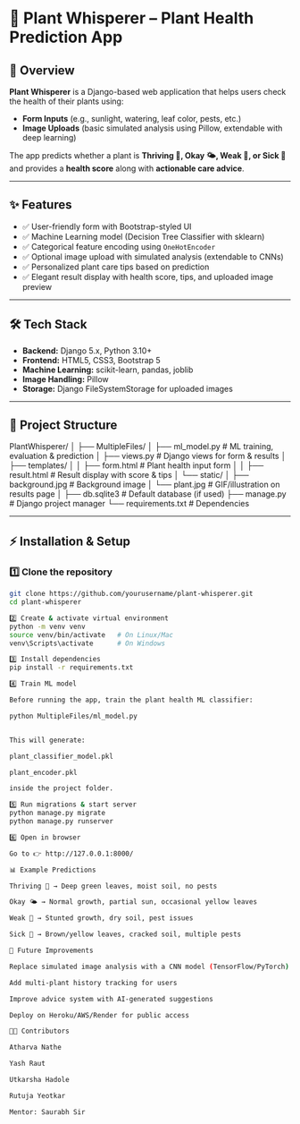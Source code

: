 # 🌱 Plant Whisperer – Plant Health Prediction App  

## 📌 Overview  
**Plant Whisperer** is a Django-based web application that helps users check the health of their plants using:  
- **Form Inputs** (e.g., sunlight, watering, leaf color, pests, etc.)  
- **Image Uploads** (basic simulated analysis using Pillow, extendable with deep learning)  

The app predicts whether a plant is **Thriving 🌱, Okay 🌤️, Weak 🌿, or Sick 🤒** and provides a **health score** along with **actionable care advice**.  

---

## ✨ Features  
- ✅ User-friendly form with Bootstrap-styled UI  
- ✅ Machine Learning model (Decision Tree Classifier with sklearn)  
- ✅ Categorical feature encoding using `OneHotEncoder`  
- ✅ Optional image upload with simulated analysis (extendable to CNNs)  
- ✅ Personalized plant care tips based on prediction  
- ✅ Elegant result display with health score, tips, and uploaded image preview  

---

## 🛠️ Tech Stack  
- **Backend:** Django 5.x, Python 3.10+  
- **Frontend:** HTML5, CSS3, Bootstrap 5  
- **Machine Learning:** scikit-learn, pandas, joblib  
- **Image Handling:** Pillow  
- **Storage:** Django FileSystemStorage for uploaded images  

---

## 📂 Project Structure 
PlantWhisperer/
│
├── MultipleFiles/
│ ├── ml_model.py # ML training, evaluation & prediction
│ ├── views.py # Django views for form & results
│ ├── templates/
│ │ ├── form.html # Plant health input form
│ │ ├── result.html # Result display with score & tips
│ └── static/
│ ├── background.jpg # Background image
│ └── plant.jpg # GIF/illustration on results page
│
├── db.sqlite3 # Default database (if used)
├── manage.py # Django project manager
└── requirements.txt # Dependencies


---

## ⚡ Installation & Setup  

### 1️⃣ Clone the repository  
```bash
git clone https://github.com/yourusername/plant-whisperer.git
cd plant-whisperer

2️⃣ Create & activate virtual environment
python -m venv venv
source venv/bin/activate   # On Linux/Mac
venv\Scripts\activate      # On Windows

3️⃣ Install dependencies
pip install -r requirements.txt

4️⃣ Train ML model

Before running the app, train the plant health ML classifier:

python MultipleFiles/ml_model.py


This will generate:

plant_classifier_model.pkl

plant_encoder.pkl

inside the project folder.

5️⃣ Run migrations & start server
python manage.py migrate
python manage.py runserver

6️⃣ Open in browser

Go to 👉 http://127.0.0.1:8000/

📊 Example Predictions

Thriving 🌱 → Deep green leaves, moist soil, no pests

Okay 🌤️ → Normal growth, partial sun, occasional yellow leaves

Weak 🌿 → Stunted growth, dry soil, pest issues

Sick 🤒 → Brown/yellow leaves, cracked soil, multiple pests

🚀 Future Improvements

Replace simulated image analysis with a CNN model (TensorFlow/PyTorch)

Add multi-plant history tracking for users

Improve advice system with AI-generated suggestions

Deploy on Heroku/AWS/Render for public access

👨‍💻 Contributors

Atharva Nathe

Yash Raut

Utkarsha Hadole

Rutuja Yeotkar

Mentor: Saurabh Sir
